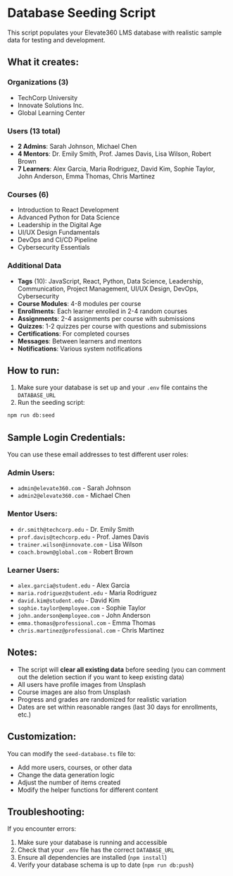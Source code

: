 # Database Seeding Script

This script populates your Elevate360 LMS database with realistic sample data for testing and development.

## What it creates:

### Organizations (3)
- TechCorp University
- Innovate Solutions Inc.
- Global Learning Center

### Users (13 total)
- **2 Admins**: Sarah Johnson, Michael Chen
- **4 Mentors**: Dr. Emily Smith, Prof. James Davis, Lisa Wilson, Robert Brown
- **7 Learners**: Alex Garcia, Maria Rodriguez, David Kim, Sophie Taylor, John Anderson, Emma Thomas, Chris Martinez

### Courses (6)
- Introduction to React Development
- Advanced Python for Data Science
- Leadership in the Digital Age
- UI/UX Design Fundamentals
- DevOps and CI/CD Pipeline
- Cybersecurity Essentials

### Additional Data
- **Tags** (10): JavaScript, React, Python, Data Science, Leadership, Communication, Project Management, UI/UX Design, DevOps, Cybersecurity
- **Course Modules**: 4-8 modules per course
- **Enrollments**: Each learner enrolled in 2-4 random courses
- **Assignments**: 2-4 assignments per course with submissions
- **Quizzes**: 1-2 quizzes per course with questions and submissions
- **Certifications**: For completed courses
- **Messages**: Between learners and mentors
- **Notifications**: Various system notifications

## How to run:

1. Make sure your database is set up and your `.env` file contains the `DATABASE_URL`
2. Run the seeding script:

```bash
npm run db:seed
```

## Sample Login Credentials:

You can use these email addresses to test different user roles:

### Admin Users:
- `admin@elevate360.com` - Sarah Johnson
- `admin2@elevate360.com` - Michael Chen

### Mentor Users:
- `dr.smith@techcorp.edu` - Dr. Emily Smith
- `prof.davis@techcorp.edu` - Prof. James Davis
- `trainer.wilson@innovate.com` - Lisa Wilson
- `coach.brown@global.com` - Robert Brown

### Learner Users:
- `alex.garcia@student.edu` - Alex Garcia
- `maria.rodriguez@student.edu` - Maria Rodriguez
- `david.kim@student.edu` - David Kim
- `sophie.taylor@employee.com` - Sophie Taylor
- `john.anderson@employee.com` - John Anderson
- `emma.thomas@professional.com` - Emma Thomas
- `chris.martinez@professional.com` - Chris Martinez

## Notes:

- The script will **clear all existing data** before seeding (you can comment out the deletion section if you want to keep existing data)
- All users have profile images from Unsplash
- Course images are also from Unsplash
- Progress and grades are randomized for realistic variation
- Dates are set within reasonable ranges (last 30 days for enrollments, etc.)

## Customization:

You can modify the `seed-database.ts` file to:
- Add more users, courses, or other data
- Change the data generation logic
- Adjust the number of items created
- Modify the helper functions for different content

## Troubleshooting:

If you encounter errors:
1. Make sure your database is running and accessible
2. Check that your `.env` file has the correct `DATABASE_URL`
3. Ensure all dependencies are installed (`npm install`)
4. Verify your database schema is up to date (`npm run db:push`)
